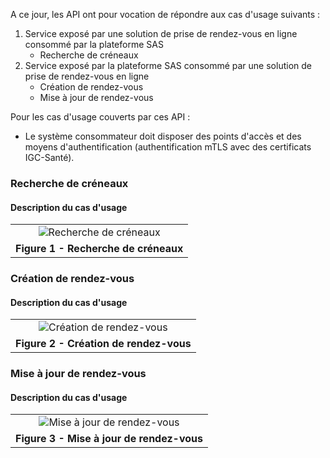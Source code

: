 A ce jour, les API ont pour vocation de répondre aux cas d'usage suivants :
1. Service exposé par une solution de prise de rendez-vous en ligne consommé par la plateforme SAS
   * Recherche de créneaux
1. Service exposé par la plateforme SAS consommé par une solution de prise de rendez-vous en ligne
   * Création de rendez-vous
   * Mise à jour de rendez-vous

Pour les cas d'usage couverts par ces API :
- Le système consommateur doit disposer des points d'accès et des moyens d'authentification (authentification mTLS avec des certificats IGC-Santé).

### Recherche de créneaux

#### Description du cas d'usage

<table align="center">
    <tr>
        <td align ="center">
            <div class="figure">
                <img src="recherche_creneaux.png" alt="Recherche de créneaux" title="Recherche de créneaux">
            </div>
        </td>    
    </tr>
    <tr>
        <td align ="center">
            <b>Figure 1 - Recherche de créneaux</b>
        </td>
    </tr>
</table>

### Création de rendez-vous

#### Description du cas d'usage

<table align="center">
    <tr>
        <td align ="center">
            <div class="figure">
                <img src="creation_rendez_vous.png" alt="Création de rendez-vous" title="Création de rendez-vous">
            </div>
        </td>    
    </tr>
    <tr>
        <td align ="center">
            <b>Figure 2 - Création de rendez-vous</b>
        </td>
    </tr>
</table>

### Mise à jour de rendez-vous

#### Description du cas d'usage

<table align="center">
    <tr>
        <td align ="center">
            <div class="figure">
                <img src="mise_a_jour_rendez_vous.png" alt="Mise à jour de rendez-vous" title="Mise à jour de rendez-vous">
            </div>
        </td>    
    </tr>
    <tr>
        <td align ="center">
            <b>Figure 3 - Mise à jour de rendez-vous</b>
        </td>
    </tr>
</table>